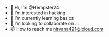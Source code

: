 - 👋 Hi, I’m @Hempster24
- 👀 I’m interested in hacking 
- 🌱 I’m currently learning basics 
- 💞️ I’m looking to collaborate on ...
- 📫 How to reach me nirvana421@icloud.com 

<!---
Hempster24/Hempster24 is a ✨ special ✨ repository because its `README.md` (this file) appears on your GitHub profile.
You can click the Preview link to take a look at your changes.
--->

